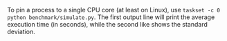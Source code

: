 To pin a process to a single CPU core (at least on Linux), use `taskset -c 0 python benchmark/simulate.py`. The first output line will print the average execution time (in seconds), while the second like shows the standard deviation.
